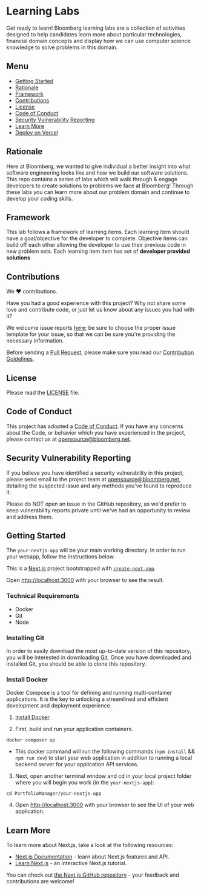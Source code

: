 # Learning Labs

Get ready to learn! Bloomberg learning labs are a collection of activities designed to help candidates learn more about particular technologies, financial domain concepts and display how we can use computer science knowledge to solve problems in this domain.

## Menu

- [Getting Started](#getting-started)
- [Rationale](#rationale)
- [Framework](#Framework)
- [Contributions](#contributions)
- [License](#license)
- [Code of Conduct](#code-of-conduct)
- [Security Vulnerability Reporting](#security-vulnerability-reporting)
- [Learn More](#learn-more)
- [Deploy on Vercel](#deploy-on-vercel)

## Rationale

Here at Bloomberg, we wanted to give individual a better insight into what software engineering looks like and how we build our software solutions. This repo contains a series of labs which will walk through & engage developers to create solutions to problems we face at Bloomberg! Through these labs you can learn more about our problem domain and continue to develop your coding skills.

## Framework

This lab follows a framework of learning items. Each learning item should have a goal/objective for the developer to complete. Objective items can build off each other allowing the developer to use their previous code in new problem sets. Each learning item item has set of **developer provided solutions**

## Contributions

We :heart: contributions.

Have you had a good experience with this project? Why not share some love and contribute code, or just let us know about any issues you had with it?

We welcome issue reports [here](../../issues); be sure to choose the proper issue template for your issue, so that we can be sure you're providing the necessary information.

Before sending a [Pull Request](../../pulls), please make sure you read our
[Contribution Guidelines](https://github.com/bloomberg/.github/blob/master/CONTRIBUTING.md).

## License

Please read the [LICENSE](LICENSE) file.

## Code of Conduct

This project has adopted a [Code of Conduct](https://github.com/bloomberg/.github/blob/master/CODE_OF_CONDUCT.md).
If you have any concerns about the Code, or behavior which you have experienced in the project, please
contact us at opensource@bloomberg.net.

## Security Vulnerability Reporting

If you believe you have identified a security vulnerability in this project, please send email to the project
team at opensource@bloomberg.net, detailing the suspected issue and any methods you've found to reproduce it.

Please do NOT open an issue in the GitHub repository, as we'd prefer to keep vulnerability reports private until
we've had an opportunity to review and address them.

## Getting Started

The `your-nextjs-app` will be your main working directory. In order to run your webapp, follow the instructions below.

This is a [Next.js](https://nextjs.org/) project bootstrapped with [`create-next-app`](https://github.com/vercel/next.js/tree/canary/packages/create-next-app).

Open [http://localhost:3000](http://localhost:3000) with your browser to see the result.

### Technical Requirements
- Docker
- Git
- Node

### Installing Git

In order to easily download the most up-to-date version of this repository, you will be interested in downloading [Git](https://git-scm.com/downloads). Once you have downloaded and installed Git, you should be able to clone this repository.

### Install Docker

Docker Compose is a tool for defining and running multi-container applications. It is the key to unlocking a streamlined and efficient development and deployment experience.

1. [Install Docker](https://docs.docker.com/get-docker/).

2. First, build and run your application containers.

```docker composer up```
* This docker command will run the following commands (`npm install` && `npm run dev`) to start your web application in addition to running a local backend server for your application API services. 

3. Next, open another terminal window and cd in your local project folder where you will begin you work (in the `your-nextjs-app`):

```cd PortfolioManager/your-nextjs-app```

4. Open [http://localhost:3000](http://localhost:3000) with your browser to see the UI of your web application.

## Learn More

To learn more about Next.js, take a look at the following resources:

- [Next.js Documentation](https://nextjs.org/docs) - learn about Next.js features and API.
- [Learn Next.js](https://nextjs.org/learn) - an interactive Next.js tutorial.

You can check out [the Next.js GitHub repository](https://github.com/vercel/next.js/) - your feedback and contributions are welcome!
